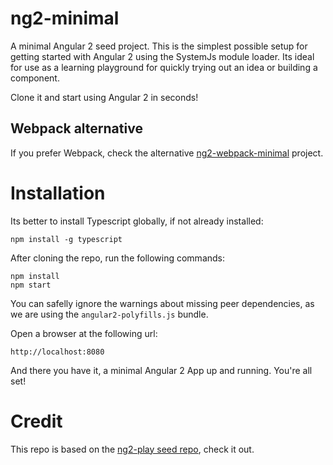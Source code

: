 # ng2-minimal
A minimal Angular 2 seed project. This is the simplest possible setup for getting started with Angular 2 using the SystemJs module loader. Its ideal for use as a learning playground for quickly trying out an idea or building a component.

Clone it and start using Angular 2 in seconds!

## Webpack alternative
If you prefer Webpack, check the alternative [ng2-webpack-minimal](https://github.com/jhades/ng2-webpack-minimal) project.

# Installation 

Its better to install Typescript globally, if not already installed:

    npm install -g typescript

After cloning the repo, run the following commands:

    npm install
    npm start 
    
You can safelly ignore the warnings about missing peer dependencies, as we are using the `angular2-polyfills.js` bundle.    
    
Open a browser at the following url:

    http://localhost:8080
        
And there you have it, a minimal Angular 2 App up and running. You're all set!
    
# Credit

This repo is based on the [ng2-play seed repo](https://github.com/pkozlowski-opensource/ng2-play), check it out.

